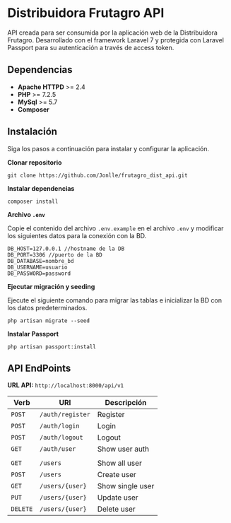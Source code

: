 # Distribuidora Frutagro API
API creada para ser consumida por la aplicación web de la Distribuidora Frutagro. Desarrollado con el framework Laravel 7 y protegida con Laravel Passport para su autenticación a través de access token. 

## Dependencias

- **Apache HTTPD** >= 2.4
- **PHP** >= 7.2.5
- **MySql** >= 5.7
- **Composer**

## Instalación

Siga los pasos a continuación para instalar y configurar la aplicación.

**Clonar repositorio**

`git clone https://github.com/Jonlle/frutagro_dist_api.git`

**Instalar dependencias**

`composer install`

**Archivo `.env`**

Copie el contenido del archivo `.env.example` en el archivo `.env` y modificar los siguientes datos para la conexión con la BD.

```
DB_HOST=127.0.0.1 //hostname de la DB
DB_PORT=3306 //puerto de la BD
DB_DATABASE=nombre_bd
DB_USERNAME=usuario
DB_PASSWORD=password
```

**Ejecutar migración y seeding**

Ejecute el siguiente comando para migrar las tablas e inicializar la BD con los datos predeterminados.

`php artisan migrate --seed`

**Instalar Passport**

`php artisan passport:install`

## API EndPoints

**URL API:** `http://localhost:8000/api/v1`

| Verb     |  URI             | Descripción      |
| -------- | ---------------- | ---------------- |
| `POST`   | `/auth/register` | Register         |
| `POST`   | `/auth/login`    | Login            |
| `POST`   | `/auth/logout`   | Logout           |
| `GET`    | `/auth/user`     | Show user auth   |
|          |                  |                  |
| `GET`    | `/users`         | Show all user    |
| `POST`   | `/users`         | Create user      |
| `GET`    | `/users/{user}`  | Show single user |
| `PUT`    | `/users/{user}`  | Update user      |
| `DELETE` | `/users/{user}`  | Delete user      |
